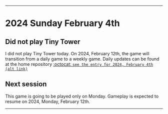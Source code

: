 
***

# 2024 Sunday February 4th

## Did not play Tiny Tower

I did not play Tiny Tower today. On 2024, February 12th, the game will transition from a daily game to a weekly game. Daily updates can be found at the home repository [:octocat: `see the entry for 2024, February 4th`](https://github.com/seanpm2001/SeansLifeArchive_Images_TinyTower/tree/master/tiny%20tower/2024/02_February/04/) [`(alt link)`](/tiny%20tower/2024/02_February/04/)

## Next session

This game is going to be played only on Monday. Gameplay is expected to resume on 2024, Monday, February 12th.

***
